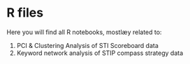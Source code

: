 # R files

Here you will find all R notebooks, mostlæy related to:

1. PCI & Clustering Analysis of STI Scoreboard data
2. Keyword network analysis of STIP compass strategy data
